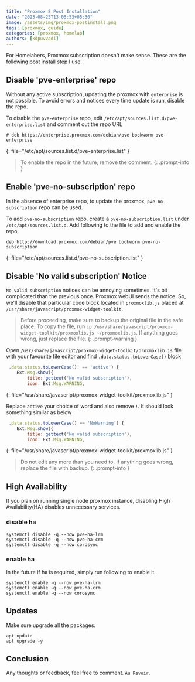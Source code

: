 ```yaml
---
title: "Proxmox 8 Post Installation"
date: "2023-08-25T13:05:53+05:30"
image: /assets/img/proxmox-postinstall.png
tags: [proxmox, guide]
categories: [proxmox, homelab]
authors: [kdpuvvadi]
---
```


For Homelabers, Proxmox subscription doesn't make sense. These are the following post install step I use.

## Disable 'pve-enterprise' repo

Without any active subscription, updating the proxmox with `enterprise` is not possible. To avoid errors and notices every time update is run, disable the repo.

To disable the `pve-enterprise` repo, edit `/etc/apt/sources.list.d/pve-enterprise.list` and comment out the repo URL

```
# deb https://enterprise.proxmox.com/debian/pve bookworm pve-enterprise
```
{: file="/etc/apt/sources.list.d/pve-enterprise.list" }

> To enable the repo in the future, remove the comment.
{: .prompt-info }

## Enable 'pve-no-subscription' repo

In the absence of enterprise repo, to update the proxmox, `pve-no-subscription` repo can be used.

To add `pve-no-subscription` repo, create a `pve-no-subscription.list` under `/etc/apt/sources.list.d`. Add following to the file to add and enable the repo.

```
deb http://download.proxmox.com/debian/pve bookworm pve-no-subscription
```
{: file="/etc/apt/sources.list.d/pve-no-subscription.list" }

## Disable 'No valid subscription' Notice

`No valid subscription` notices can be annoying sometimes. It's bit complicated than the previous once. Proxmox webUI sends the notice. So, we'll disable that particular code block located in `proxmoxlib.js` placed at `/usr/share/javascript/proxmox-widget-toolkit`. 

> Before proceeding, make sure to backup the original file in the safe place. To copy the file, run `cp /usr/share/javascript/proxmox-widget-toolkit/proxmoxlib.js ~/proxmoxlib.js`. If anything goes wrong, just replace the file.
{: .prompt-warning }

Open `/usr/share/javascript/proxmox-widget-toolkit/proxmoxlib.js` file with your favourite file editor and find `.data.status.toLowerCase()` block

```js
 .data.status.toLowerCase()! == 'active') {
    Ext.Msg.show({
        title: gettext('No valid subscription'),
        icon: Ext.Msg.WARNING,
```
{: file="/usr/share/javascript/proxmox-widget-toolkit/proxmoxlib.js" }

Replace `active` your choice of word and also remove `!`. It should look something similar as below


```js
 .data.status.toLowerCase() == 'NoWarning') {
    Ext.Msg.show({
        title: gettext('No valid subscription'),
        icon: Ext.Msg.WARNING,
```
{: file="/usr/share/javascript/proxmox-widget-toolkit/proxmoxlib.js" }

> Do not edit any more than you need to. If anything goes wrong, replace the file with backup.
{: .prompt-info }

## High Availability

If you plan on running single node proxmox instance, disabling High Availability(HA) disables unnecessary services. 

### disable ha

```shell
systemctl disable -q --now pve-ha-lrm
systemctl disable -q --now pve-ha-crm
systemctl disable -q --now corosync
```

### enable ha

In the future if ha is required, simply run following to enable it.

```shell
systemctl enable -q --now pve-ha-lrm
systemctl enable -q --now pve-ha-crm
systemctl enable -q --now corosync
```

## Updates

Make sure upgrade all the packages. 

```shell
apt update
apt upgrade -y
```

## Conclusion

Any thoughts or feedback, feel free to comment. `Au Revoir`.
